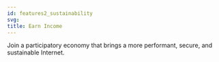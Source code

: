 ```yaml
---
id: features2_sustainability
svg: 
title: Earn Income
---
```


Join a participatory economy that brings a more performant, secure, and sustainable Internet.
